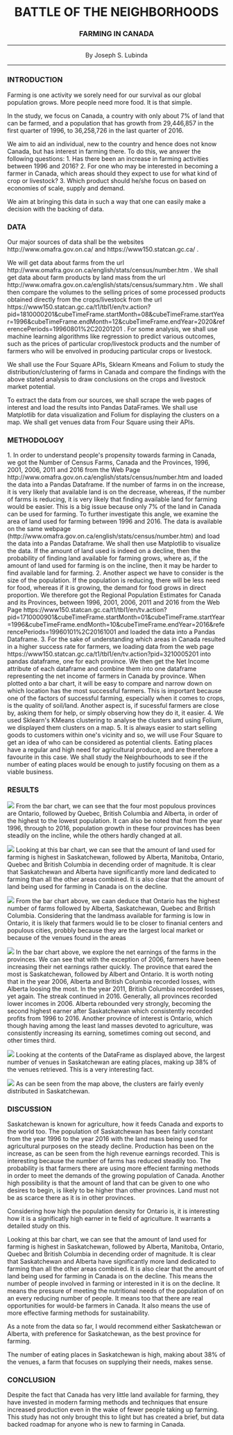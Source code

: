 <center>

# BATTLE OF THE NEIGHBORHOODS    
    
</center>
<center>

### FARMING IN CANADA

</center>
<hr>
<center>By Joseph S. Lubinda</center>
<hr>


### INTRODUCTION

<p>Farming is one activity we sorely need for our survival as our global population grows. More people need more food. It is that simple.</p>

<p>In the study, we focus on Canada, a country with only about 7% of land that can be farmed, and a population that has growth from 29,446,857 in the first quarter of 1996, to 36,258,726 in the last quarter of 2016.</p> 

<p>We aim to aid an individual, new to the country and hence does not know Canada, but has interest in farming there. To do this, we answer the following questions:
1. Has there been an increase in farming activities between 1996 and 2016? 
2. For one who may be interested in becoming a farmer in Canada, which areas should they expect to use for what kind of crop or livestock? 
3. Which product should he/she focus on based on economies of scale, supply and demand. 

We aim at bringing this data in such a way that one can easily make a decision with the backing of data.</p>


### DATA

<p>Our major sources of data shall be the websites http://www.omafra.gov.on.ca/ and https://www150.statcan.gc.ca/ .</p>

<p>We will get data about farms from the url http://www.omafra.gov.on.ca/english/stats/census/number.htm . We shall get data about farm products by land mass from the url http://www.omafra.gov.on.ca/english/stats/census/summary.htm . We shall then compare the volumes to the selling prices of some processed products obtained directly from the crops/livestock from the url https://www150.statcan.gc.ca/t1/tbl1/en/tv.action?pid=1810000201&cubeTimeFrame.startMonth=08&cubeTimeFrame.startYear=1996&cubeTimeFrame.endMonth=12&cubeTimeFrame.endYear=2020&referencePeriods=19960801%2C20201201 . For some analysis, we shall use machine learning algorithms like regression to predict various outcomes, such as the prices of particular crop/livestock products and the number of farmers who will be envolved in producing particular crops or livestock.</p>

<p>We shall use the Four Square APIs, Sklearn Kmeans and Folium to study the distribution/clustering of farms in Canada and compare the findings with the above stated analysis to draw conclusions on the crops and livestock market potential.</p>

<p>To extract the data from our sources, we shall scrape the web pages of interest and load the results into Pandas DataFrames. We shall use Matplotlib for data visualization and Folium for displaying the clusters on a map. We shall get venues data from Four Square using their APIs.</p>

### METHODOLOGY
<p>
1. In order to understand people's propensity towards farming in Canada, we got the Number of Census Farms, Canada and the Provinces, 1996, 2001, 2006, 2011 and 2016 from the Web Page http://www.omafra.gov.on.ca/english/stats/census/number.htm and loaded the data into a Pandas Dataframe. If the number of farms in on the increase, it is very likely that available land is on the decrease, whereas, if the number of farms is reducing, it is very likely that finding available land for farming would be easier. This is a big issue because only 7% of the land in Canada can be used for farming.
 To further investigate this angle, we examine the area of land used for farming between 1996 and 2016. The data is available on the same webpage (http://www.omafra.gov.on.ca/english/stats/census/number.htm) and load the data into a Pandas Dataframe. We shall then use Matplotlib to visualize the data. If the amount of land used is indeed on a decline, then the probability of finding land available for farming grows, where as, if the amount of land used for farming is on the incline, then it may be harder to find available land for farming.
2. Another aspect we have to consider is the size of the population. If the population is reducing, there will be less need for food, whereas if it is growing, the demand for food grows in direct proportion. We therefore got the Regional Population Estimates for Canada and its Provinces, between 1996, 2001, 2006, 2011 and 2016 from the Web Page https://www150.statcan.gc.ca/t1/tbl1/en/tv.action?pid=1710000901&cubeTimeFrame.startMonth=01&cubeTimeFrame.startYear=1996&cubeTimeFrame.endMonth=10&cubeTimeFrame.endYear=2016&referencePeriods=19960101%2C20161001 and loaded the data into a Pandas Dataframe.
3. For the sake of understanding which areas in Canada resulted in a higher success rate for farmers, we loading data from the web page https://www150.statcan.gc.ca/t1/tbl1/en/tv.action?pid=3210005201 into pandas dataframe, one for each province. We then get the Net Income attribute of each dataframe and combine them into one dataframe representing the net income of farmers in Canada by province. When plotted onto a bar chart, it will be easy to compare and narrow down on which location has the most successful farmers. This is important because one of the factors of successful farming, especially when it comes to crops, is the quality of soil/land. Another aspect is, if sucessful farmers are close by, asking them for help, or simply observing how they do it, it easier.
4. We used Sklearn's KMeans clustering to analyse the clusters and using Folium, we displayed them clusters on a map. 
5. It is always easier to start selling goods to customers within one's vicinity and so, we will use Four Square to get an idea of who can be considered as potential clients. Eating places have a regular and high need for agricultural produce, and are therefore a favourite in this case. We shall study the Neighbourhoods to see if the number of eating places would be enough to justify focusing on them as a viable business.
</p>

### RESULTS
<p>
<img src="https://github.com/jlubinda/Coursera_Capstone/blob/master/images/population.jpg?raw=true">
From the bar chart, we can see that the four most populous provinces are Ontario, followed by Quebec, British Columbia and Alberta, in order of the highest to the lowest population. It can also be noted that from the year 1996, through to 2016, population growth in these four provinces has been steadily on the incline, while the others hardly changed at all. 
</p>
<p>
<img src="https://github.com/jlubinda/Coursera_Capstone/blob/master/images/farm_land_size.jpg?raw=true">
Looking at this bar chart, we can see that the amount of land used for farming is highest in Saskatchewan, followed by Alberta, Manitoba, Ontario, Quebec and British Columbia in decending order of magnitude. It is clear that Saskatchewan and Alberta have significantly more land dedicated to farming than all the other areas combined. It is also clear that the amount of land being used for farming in Canada is on the decline. 
</p>
<p>
<img src="https://github.com/jlubinda/Coursera_Capstone/blob/master/images/farms_count.jpg?raw=true">
From the bar chart above, we caan deduce that Ontario has the highest number of farms followed by Alberta, Saskatchewan, Quebec and British Columbia. Considering that the landmass available for farming is low in Ontario, it is likely that farmers would lie to be closer to finanial centers and populous cities, probbly because they are the largest local market or because of the venues found in the areas
</p>
<p>
<img src="https://github.com/jlubinda/Coursera_Capstone/blob/master/images/farms_income.jpg?raw=true">
In the bar chart above, we explore the net earnings of the farms in the provinces. We can see that with the exception of 2006, farmers have been increasing their net earnings rather quickly. The province that eared the most is Saskatchewan, followed by Albert and Ontario. It is worth noting that in the year 2006, Alberta and British Columbia recorded losses, with Alberta loosing the most. In the year 2011, British Columbia recorded losses, yet again. The streak continued in 2016. Generally, all provinces recorded lower incomes in 2006. Alberta rebounded very strongly, becoming the second highest earner after Saskatchewan which consistently recorded profits from 1996 to 2016. Another province of interest is Ontario, which though having among the least land masses devoted to agriculture, was consistently increasing its earning, sometimes coming out second, and other times third.
</p>
<p>
<img src="https://github.com/jlubinda/Coursera_Capstone/blob/master/images/eating_places_count.jpg?raw=true">
Looking at the contents of the DataFrame as displayed above, the largest number of venues in Saskatchewan are eating places, making up 38% of the venues retrieved. This is a very interesting fact.
</p>
<p>
<img src="https://github.com/jlubinda/Coursera_Capstone/blob/master/images/cluster_map.jpg?raw=true">
As can be seen from the map above, the clusters are fairly evenly distributed in Saskatchewan.
</p>

### DISCUSSION
<p>
Saskatchewan is known for agriculture, how it feeds Canada and exports to the world too. The population of Saskatchewan has been fairly constant from the year 1996 to the year 2016 with the land mass being used for agricultural purposes on the steady decline. Production has been on the increase, as can be seen from the high revenue earnings recorded. This is interesting because the number of farms has reduced steadily too. The probability is that farmers there are using more effecient farming methods in order to meet the demands of the growing population of Canada. Another high possibility is that the amount of land that can be given to one who desires to begin, is likely to be higher than other provinces. Land must not be as scarce there as it is in other provinces.
</p>
<p>
Considering how high the population density for Ontario is, it is interesting how it is a significatly high earner in te field of agriculture. It warrants a detailed study on this.
</p>
<p>
Looking at this bar chart, we can see that the amount of land used for farming is highest in Saskatchewan, followed by Alberta, Manitoba, Ontario, Quebec and British Columbia in decending order of magnitude. It is clear that Saskatchewan and Alberta have significantly more land dedicated to farming than all the other areas combined. It is also clear that the amount of land being used for farming in Canada is on the decline. This means the number of people involved in farming or interested in it is on the decline. It means the pressure of meeting the nutritional needs of the population of on an every reducing number of people. It means too that there are real opportunities for would-be farmers in Canada. It also means the use of more effective farming methods for sustainability.
</p>
<p>
As a note from the data so far, I would recommend either Saskatchewan or Alberta, with preference for Saskatchewan, as the best province for farming.
</p>
<p>
The number of eating places in Saskatchewan is high, making about 38% of the venues, a farm that focuses on supplying their needs, makes sense.
</p>

### CONCLUSION
<p>
Despite the fact that Canada has very little land available for farming, they have invested in modern farming methods and techniques that ensure increased production even in the wake of fewer people taking up farming. This study has not only brought this to light but has created a brief, but data backed roadmap for anyone who is new to farming in Canada. 
</p>